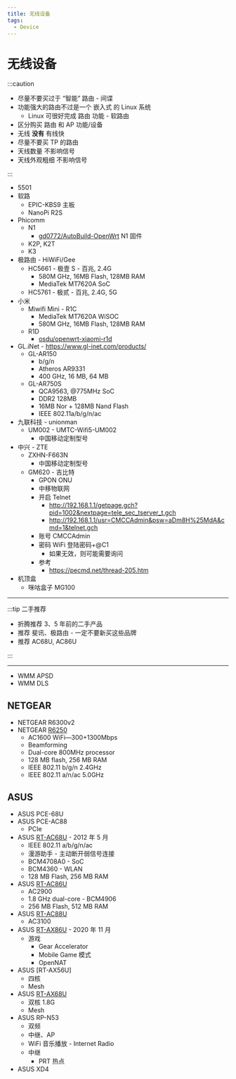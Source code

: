 ```yaml
---
title: 无线设备
tags:
  - Device
---
```


# 无线设备

:::caution

- 尽量不要买过于 “智能” 路由 - 间谍
- 功能强大的路由不过是一个 嵌入式 的 Linux 系统
  - Linux 可很好完成 路由 功能 - 软路由
- 区分购买 路由 和 AP 功能/设备
- 无线 **没有** 有线快
- 尽量不要买 TP 的路由
- 天线数量 不影响信号
- 天线外观粗细 不影响信号

:::

- 5501
- 软路
  - EPIC-KBS9 主板
  - NanoPi R2S
- Phicomm
  - N1
    - [gd0772/AutoBuild-OpenWrt](https://github.com/gd0772/AutoBuild-OpenWrt)
      N1 固件
  - K2P, K2T
  - K3
- 极路由 - HiWiFi/Gee
  - HC5661 - 极壹 S - 百兆, 2.4G
    - 580M GHz, 16MB Flash, 128MB RAM
    - MediaTek MT7620A SoC
  - HC5761 - 极贰 - 百兆, 2.4G, 5G
- 小米
  - Miwifi Mini - R1C
    - MediaTek MT7620A WiSOC
    - 580M GHz, 16MB Flash, 128MB RAM
  - R1D
    - [osdu/openwrt-xiaomi-r1d](https://github.com/osdu/openwrt-xiaomi-r1d)
- GL.iNet - https://www.gl-inet.com/products/
  - GL-AR150
    - b/g/n
    - Atheros AR9331
    - 400 GHz, 16 MB, 64 MB
  - GL-AR750S
    - QCA9563, @775MHz SoC
    - DDR2 128MB
    - 16MB Nor + 128MB Nand Flash
    - IEEE 802.11a/b/g/n/ac
- 九联科技 - unionman
  - UM002 - UMTC-Wifi5-UM002
    - 中国移动定制型号
- 中兴 - ZTE
  - ZXHN-F663N
    - 中国移动定制型号
  - GM620 - 吉比特
    - GPON ONU
    - 中移物联网
    - 开启 Telnet
      - http://192.168.1.1/getpage.gch?pid=1002&nextpage=tele_sec_tserver_t.gch
      - http://192.168.1.1/usr=CMCCAdmin&psw=aDm8H%25MdA&cmd=1&telnet.gch
    - 账号 CMCCAdmin
    - 密码 WiFi 登陆密码+@C1
      - 如果无效，则可能需要询问
    - 参考
      - https://pecmd.net/thread-205.htm
- 机顶盒
  - 咪咕盒子 MG100

---

:::tip 二手推荐

- 折腾推荐 3、5 年前的二手产品
- 推荐 斐讯、极路由 - 一定不要新买这些品牌
- 推荐 AC68U, AC86U

:::

---

- WMM APSD
- WMM DLS

## NETGEAR

- NETGEAR R6300v2
- NETGEAR [R6250]
  - AC1600 WiFi—300+1300Mbps
  - Beamforming
  - Dual-core 800MHz processor
  - 128 MB flash, 256 MB RAM
  - IEEE 802.11 b/g/n 2.4GHz
  - IEEE 802.11 a/n/ac 5.0GHz

[r6250]: https://www.netgear.com/support/product/r6250.aspx

## ASUS

- ASUS PCE-68U
- ASUS PCE-AC88
  - PCIe
- ASUS [RT-AC68U] - 2012 年 5 月
  - IEEE 802.11 a/b/g/n/ac
  - 漫游助手 - 主动断开弱信号连接
  - BCM4708A0 - SoC
  - BCM4360 - WLAN
  - 128 MB Flash, 256 MB RAM
- ASUS [RT-AC86U]
  - AC2900
  - 1.8 GHz dual-core - BCM4906
  - 256 MB Flash, 512 MB RAM
- ASUS [RT-AC88U]
  - AC3100
- ASUS [RT-AX86U] - 2020 年 11 月
  - 游戏
    - Gear Accelerator
    - Mobile Game 模式
    - OpenNAT
- ASUS [RT-AX56U]
  - 四核
  - Mesh
- ASUS [RT-AX68U]
  - 双核 1.8G
  - Mesh
- ASUS RP-N53
  - 双频
  - 中继、AP
  - WiFi 音乐播放 - Internet Radio
  - 中继
    - PRT 热点
- ASUS XD4

[rt-ac68u]: https://www.asus.com/hk/Networking-IoT-Servers/WiFi-Routers/ASUS-WiFi-Routers/RTAC66U/
[rt-ac86u]: https://www.asus.com/Networking-IoT-Servers/WiFi-Routers/ASUS-WiFi-Routers/RT-AC86U/
[rt-ac88u]: https://www.asus.com/hk/Networking-IoT-Servers/WiFi-Routers/ASUS-WiFi-Routers/RTAC88U/
[rt-ax68u]: https://www.asus.com/Networking-IoT-Servers/WiFi-Routers/ASUS-WiFi-Routers/RT-AX68U/
[rt-ax86u]: https://www.asus.com/hk/Networking-IoT-Servers/WiFi-Routers/ASUS-Gaming-Routers/RT-AX86U/
[rt-ax88u]: https://www.asus.com/hk/Networking-IoT-Servers/WiFi-Routers/ASUS-Gaming-Routers/RT-AX88U/

